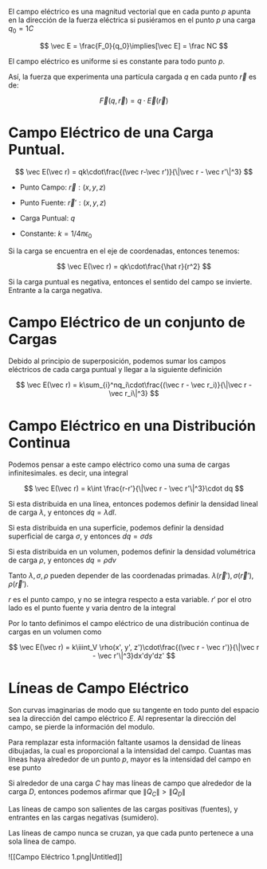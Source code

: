 El campo eléctrico es una magnitud vectorial que en cada punto $p$ apunta en la dirección de la fuerza eléctrica si pusiéramos en el punto $p$ una carga $q_0 = 1C$

$$
\vec E = \frac{F_0}{q_0}\implies[\vec E] = \frac NC
$$

El campo eléctrico es uniforme si es constante para todo punto $p$.

Así, la fuerza que experimenta una partícula cargada $q$ en cada punto $\vec r$ es de:

$$
\vec F(q, \vec r) = q\cdot \vec E(\vec r)
$$

# Campo Eléctrico de una Carga Puntual.

$$
\vec E(\vec r) = qk\cdot\frac{(\vec r-\vec r')}{\|\vec r - \vec r'\|^3}
$$

- Punto Campo: $\vec r: (x,y,z)$
- Punto Fuente: $\vec r': (x,y,z)$

- Carga Puntual: $q$
- Constante: $k = 1/4\pi\epsilon_0$

Si la carga se encuentra en el eje de coordenadas, entonces tenemos:

$$
\vec E(\vec r) = qk\cdot\frac{\hat r}{r^2}
$$

Si la carga puntual es negativa, entonces el sentido del campo se invierte. Entrante a la carga negativa.

# Campo Eléctrico de un conjunto de Cargas

Debido al principio de superposición, podemos sumar los campos eléctricos de cada carga puntual y llegar a la siguiente definición

$$
\vec E(\vec r) = k\sum_{i}^nq_i\cdot\frac{(\vec r - \vec r_i)}{\|\vec r - \vec r_i\|^3}
$$

# Campo Eléctrico en una Distribución Continua

Podemos pensar a este campo eléctrico como una suma de cargas infinitesimales. es decir, una integral

$$
\vec E(\vec r) = k\int \frac{r-r'}{\|\vec r - \vec r'\|^3}\cdot dq
$$

Si esta distribuida en una línea, entonces podemos definir la densidad lineal de carga $\lambda$, y entonces $dq = \lambda dl$. 

Si esta distribuida en una superficie, podemos definir la densidad superficial de carga $\sigma$, y entonces $dq = \sigma ds$

Si esta distribuida en un volumen, podemos definir la densidad volumétrica de carga $\rho$, y entonces $dq = \rho dv$

Tanto $\lambda, \sigma, \rho$ pueden depender de las coordenadas primadas. $\lambda(\vec r'), \sigma(\vec r'), \rho(\vec r')$.

$r$ es el punto campo, y no se integra respecto a esta variable. $r'$ por el otro lado es el punto fuente y varia dentro de la integral

Por lo tanto definimos el campo eléctrico de una distribución continua de cargas en un volumen como

$$
\vec E(\vec r) = k\iiint_V \rho(x', y', z')\cdot\frac{(\vec r - \vec r')}{\|\vec r - \vec r'\|^3}dx'dy'dz'
$$

# Líneas de Campo Eléctrico

Son curvas imaginarias de modo que su tangente en todo punto del espacio sea la dirección del campo eléctrico $E$. Al representar la dirección del campo, se pierde la información del modulo. 

Para remplazar esta información faltante usamos la densidad de líneas dibujadas, la cual es proporcional a la intensidad del campo. Cuantas mas líneas haya alrededor de un punto $p$, mayor es la intensidad del campo en ese punto

Si alrededor de una carga $C$ hay mas líneas de campo que alrededor de la carga $D$, entonces podemos afirmar que $\|Q_C\| > \|Q_D\|$

Las líneas de campo son salientes de las cargas positivas (fuentes), y entrantes en las cargas negativas (sumidero).

Las líneas de campo nunca se cruzan, ya que cada punto pertenece a una sola línea de campo.

![[Campo Eléctrico 1.png|Untitled]]